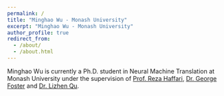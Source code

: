 ```yaml
---
permalink: /
title: "Minghao Wu - Monash University"
excerpt: "Minghao Wu - Monash University"
author_profile: true
redirect_from: 
  - /about/
  - /about.html
---
```


Minghao Wu is currently a Ph.D. student in Neural Machine Translation at Monash University under the supervision of [Prof. Reza Haffari](https://users.monash.edu.au/~gholamrh/), [Dr. George Foster](http://www.iro.umontreal.ca/~foster/) and [Dr. Lizhen Qu](https://research.monash.edu/en/persons/lizhen-qu).


